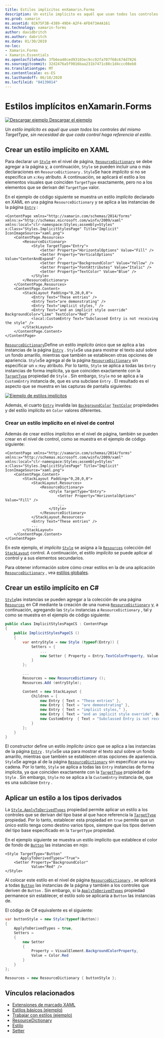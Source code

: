 ```yaml
---
title: Estilos implícitos enXamarin.Forms
description: Un estilo implícito es aquél que usan todos los controles del mismo TargetType, sin necesidad de que cada control haga referencia al estilo.
ms.prod: xamarin
ms.assetid: 02A75F3B-4389-49D4-A2F4-AFD473A4A161
ms.technology: xamarin-forms
author: davidbritch
ms.author: dabritch
ms.date: 01/30/2019
no-loc:
- Xamarin.Forms
- Xamarin.Essentials
ms.openlocfilehash: 3fb6ea40ced93103ec9cc92fa707f68c674d7826
ms.sourcegitcommit: 32d2476a5f9016baa231b7471c88c1d4ccc08eb8
ms.translationtype: MT
ms.contentlocale: es-ES
ms.lasthandoff: 06/18/2020
ms.locfileid: "84139014"
---
```

# <a name="implicit-styles-in-xamarinforms"></a>Estilos implícitos enXamarin.Forms

[![Descargar ejemplo](~/media/shared/download.png) Descargar el ejemplo](https://docs.microsoft.com/samples/xamarin/xamarin-forms-samples/userinterface-styles-basicstyles)

_Un estilo implícito es aquél que usan todos los controles del mismo TargetType, sin necesidad de que cada control haga referencia al estilo._

## <a name="create-an-implicit-style-in-xaml"></a>Crear un estilo implícito en XAML

Para declarar un [`Style`](xref:Xamarin.Forms.Style) en el nivel de página, [`ResourceDictionary`](xref:Xamarin.Forms.ResourceDictionary) se debe agregar a la página y, a continuación, `Style` se pueden incluir una o más declaraciones en `ResourceDictionary` . `Style`Se hace *implícito* si no se especifica un `x:Key` atributo. A continuación, se aplicará el estilo a los elementos visuales que coinciden `TargetType` exactamente, pero no a los elementos que se derivan del `TargetType` valor.

En el ejemplo de código siguiente se muestra un estilo *implícito* declarado en XAML en una página `ResourceDictionary` y se aplica a las instancias de la página [`Entry`](xref:Xamarin.Forms.Entry) :

```xaml
<ContentPage xmlns="http://xamarin.com/schemas/2014/forms" xmlns:x="http://schemas.microsoft.com/winfx/2009/xaml" xmlns:local="clr-namespace:Styles;assembly=Styles" x:Class="Styles.ImplicitStylesPage" Title="Implicit" IconImageSource="xaml.png">
    <ContentPage.Resources>
        <ResourceDictionary>
            <Style TargetType="Entry">
                <Setter Property="HorizontalOptions" Value="Fill" />
                <Setter Property="VerticalOptions" Value="CenterAndExpand" />
                <Setter Property="BackgroundColor" Value="Yellow" />
                <Setter Property="FontAttributes" Value="Italic" />
                <Setter Property="TextColor" Value="Blue" />
            </Style>
        </ResourceDictionary>
    </ContentPage.Resources>
    <ContentPage.Content>
        <StackLayout Padding="0,20,0,0">
            <Entry Text="These entries" />
            <Entry Text="are demonstrating" />
            <Entry Text="implicit styles," />
            <Entry Text="and an implicit style override" BackgroundColor="Lime" TextColor="Red" />
            <local:CustomEntry Text="Subclassed Entry is not receiving the style" />
        </StackLayout>
    </ContentPage.Content>
</ContentPage>
```

[`ResourceDictionary`](xref:Xamarin.Forms.ResourceDictionary)Define un estilo *implícito* único que se aplica a las instancias de la página [`Entry`](xref:Xamarin.Forms.Entry) . `Style`Se usa para mostrar el texto azul sobre un fondo amarillo, mientras que también se establecen otras opciones de apariencia. `Style`Se agrega al de la página [`ResourceDictionary`](xref:Xamarin.Forms.ResourceDictionary) sin especificar un `x:Key` atributo. Por lo tanto, `Style` se aplica a todas las `Entry` instancias de forma implícita, ya que coinciden exactamente con la [`TargetType`](xref:Xamarin.Forms.Style.TargetType) propiedad de `Style` . Sin embargo, `Style` no se aplica a la `CustomEntry` instancia de, que es una subclase `Entry` . El resultado es el aspecto que se muestra en las capturas de pantalla siguientes:

[![Ejemplo de estilos implícitos](implicit-images/implicit-styles.png)](implicit-images/implicit-styles-large.png#lightbox)

Además, el cuarto [`Entry`](xref:Xamarin.Forms.Entry) invalida las [`BackgroundColor`](xref:Xamarin.Forms.VisualElement.BackgroundColor) [`TextColor`](xref:Xamarin.Forms.InputView.TextColor) propiedades y del estilo implícito en `Color` valores diferentes.

### <a name="create-an-implicit-style-at-the-control-level"></a>Crear un estilo implícito en el nivel de control

Además de crear estilos *implícitos* en el nivel de página, también se pueden crear en el nivel de control, como se muestra en el ejemplo de código siguiente:

```xaml
<ContentPage xmlns="http://xamarin.com/schemas/2014/forms" xmlns:x="http://schemas.microsoft.com/winfx/2009/xaml" xmlns:local="clr-namespace:Styles;assembly=Styles" x:Class="Styles.ImplicitStylesPage" Title="Implicit" IconImageSource="xaml.png">
    <ContentPage.Content>
        <StackLayout Padding="0,20,0,0">
            <StackLayout.Resources>
                <ResourceDictionary>
                    <Style TargetType="Entry">
                        <Setter Property="HorizontalOptions" Value="Fill" />
                        ...
                    </Style>
                </ResourceDictionary>
            </StackLayout.Resources>
            <Entry Text="These entries" />
            ...
        </StackLayout>
    </ContentPage.Content>
</ContentPage>
```

En este ejemplo, el *implícito* [`Style`](xref:Xamarin.Forms.Style) se asigna a la [`Resources`](xref:Xamarin.Forms.VisualElement.Resources) colección del [`StackLayout`](xref:Xamarin.Forms.StackLayout) control. A continuación, el estilo *implícito* se puede aplicar al control y a sus elementos secundarios.

Para obtener información sobre cómo crear estilos en la de una aplicación [`ResourceDictionary`](xref:Xamarin.Forms.ResourceDictionary) , vea [estilos globales](~/xamarin-forms/user-interface/styles/application.md).

## <a name="create-an-implicit-style-in-c35"></a>Crear un estilo implícito en C&#35;

[`Style`](xref:Xamarin.Forms.Style)las instancias se pueden agregar a la colección de una página [`Resources`](xref:Xamarin.Forms.VisualElement.Resources) en C# mediante la creación de una nueva [`ResourceDictionary`](xref:Xamarin.Forms.ResourceDictionary) y, a continuación, agregando las `Style` instancias a `ResourceDictionary` , tal y como se muestra en el ejemplo de código siguiente:

```csharp
public class ImplicitStylesPageCS : ContentPage
{
    public ImplicitStylesPageCS ()
    {
        var entryStyle = new Style (typeof(Entry)) {
            Setters = {
                ...
                new Setter { Property = Entry.TextColorProperty, Value = Color.Blue }
            }
        };

        ...
        Resources = new ResourceDictionary ();
        Resources.Add (entryStyle);

        Content = new StackLayout {
            Children = {
                new Entry { Text = "These entries" },
                new Entry { Text = "are demonstrating" },
                new Entry { Text = "implicit styles," },
                new Entry { Text = "and an implicit style override", BackgroundColor = Color.Lime, TextColor = Color.Red },
                new CustomEntry  { Text = "Subclassed Entry is not receiving the style" }
            }
        };
    }
}
```

El constructor define un estilo *implícito* único que se aplica a las instancias de la página [`Entry`](xref:Xamarin.Forms.Entry) . `Style`Se usa para mostrar el texto azul sobre un fondo amarillo, mientras que también se establecen otras opciones de apariencia. `Style`Se agrega al de la página [`ResourceDictionary`](xref:Xamarin.Forms.ResourceDictionary) sin especificar una `key` cadena. Por lo tanto, `Style` se aplica a todas las `Entry` instancias de forma implícita, ya que coinciden exactamente con la [`TargetType`](xref:Xamarin.Forms.Style.TargetType) propiedad de `Style` . Sin embargo, `Style` no se aplica a la `CustomEntry` instancia de, que es una subclase `Entry` .

## <a name="apply-a-style-to-derived-types"></a>Aplicar un estilo a los tipos derivados

La [`Style.ApplyToDerivedTypes`](xref:Xamarin.Forms.Style.ApplyToDerivedTypes) propiedad permite aplicar un estilo a los controles que se derivan del tipo base al que hace referencia la [`TargetType`](xref:Xamarin.Forms.Style.TargetType) propiedad. Por lo tanto, establecer esta propiedad en `true` permite que un único estilo tenga como destino varios tipos, siempre que los tipos deriven del tipo base especificado en la `TargetType` propiedad.

En el ejemplo siguiente se muestra un estilo implícito que establece el color de fondo de [`Button`](xref:Xamarin.Forms.Button) las instancias en rojo:

```xaml
<Style TargetType="Button"
       ApplyToDerivedTypes="True">
    <Setter Property="BackgroundColor"
            Value="Red" />
</Style>
```

Al colocar este estilo en el nivel de página [`ResourceDictionary`](xref:Xamarin.Forms.ResourceDictionary) , se aplicará a todas [`Button`](xref:Xamarin.Forms.Button) las instancias de la página y también a los controles que deriven de `Button` . Sin embargo, si la [`ApplyToDerivedTypes`](xref:Xamarin.Forms.Style.ApplyToDerivedTypes) propiedad permanece sin establecer, el estilo solo se aplicaría a `Button` las instancias de.

El código de C# equivalente es el siguiente:

```csharp
var buttonStyle = new Style(typeof(Button))
{
    ApplyToDerivedTypes = true,
    Setters =
    {
        new Setter
        {
            Property = VisualElement.BackgroundColorProperty,
            Value = Color.Red
        }
    }
};

Resources = new ResourceDictionary { buttonStyle };
```

## <a name="related-links"></a>Vínculos relacionados

- [Extensiones de marcado XAML](~/xamarin-forms/xaml/xaml-basics/xaml-markup-extensions.md)
- [Estilos básicos (ejemplo)](https://docs.microsoft.com/samples/xamarin/xamarin-forms-samples/userinterface-styles-basicstyles)
- [Trabajar con estilos (ejemplo)](https://docs.microsoft.com/samples/xamarin/xamarin-forms-samples/workingwithstyles)
- [ResourceDictionary](xref:Xamarin.Forms.ResourceDictionary)
- [Estilo](xref:Xamarin.Forms.Style)
- [Setter](xref:Xamarin.Forms.Setter)
